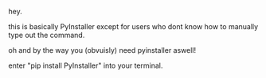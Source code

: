 hey.

this is basically PyInstaller except for users who dont know how to manually type out the command.

oh and by the way you (obvuisly) need pyinstaller aswell!

enter "pip install PyInstaller" into your terminal.
